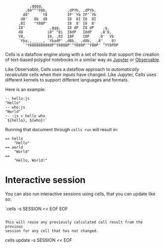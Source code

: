 ```

           ,gggg,
         ,88"""Y8b,         ,dPYb, ,dPYb,
        d8"     `Y8         IP'`Yb IP'`Yb
       d8'   8b  d8         I8  8I I8  8I
      ,8I    "Y88P'         I8  8' I8  8'
      I8'           ,ggg,   I8 dP  I8 dP    ,g,
      d8           i8" "8i  I8dP   I8dP    ,8'8,
      Y8,          I8, ,8I  I8P    I8P    ,8'  Yb
      `Yba,,_____, `YbadP' ,d8b,_ ,d8b,_ ,8'_   8)
        `"Y8888888888P"Y8888P'"Y888P'"Y88P' "YY8P8P

```

Cells is a dataflow engine along with a set of tools that
support the creation of text-based polyglot notebooks
in a similar way as [Jupyter](https://jupyter.org/) or [Observable](https://observablehq.com/).

Like Observable, Cells uses a dataflow approach to *automatically recalculate* cells when their inputs have changed. Like Jupyter, Cells uses different kernels to support different languages and formats.

Here is an example:

```
-- hello:js
"Hello"
-- who:js
"World"
-- :js < hello who
`${hello}, ${who}!`
```

Running that document through `cells run` will result in:

```
== hello
	"Hello"
== world
	"World"
==
	"Hello, World!"
```

# Interactive session

You can also run interactive sessions using cells, that you can
update like so:

`cells -s SESSION << EOF
EOF
```

This will reuse any previously calculated cell result from the previous
session for any cell that has not changed.

```
cells update -s SESSION << EOF
```
